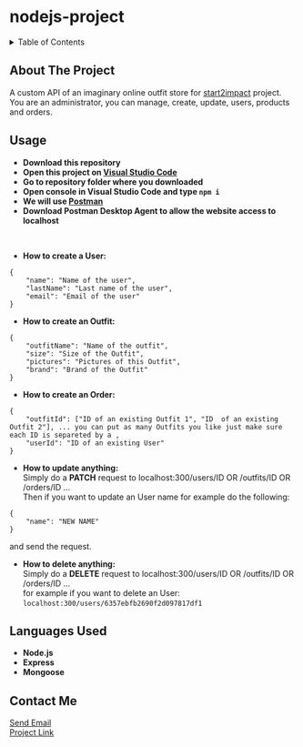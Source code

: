 # nodejs-project

<!-- TABLE OF CONTENTS -->
<details>
  <summary>Table of Contents</summary>
  <ol>
    <li><a href="#about-the-project">About The Project</a></li>
    <li><a href="#usage">Usage</a></li>
    <li><a href="#languages-used">Languages Used</a></li>
    <li><a href="#contact-me">Contact Me</a></li>
  </ol>
</details>


<!-- ABOUT THE PROJECT -->
## About The Project

A custom API of an imaginary online outfit store for [start2impact](https://www.start2impact.it) project. <br>
You are an administrator, you can manage, create, update, users, products and orders.

<!-- USAGE -->
## Usage

- **Download this repository**
- **Open this project on [Visual Studio Code](https://code.visualstudio.com)**
- **Go to repository folder where you downloaded**
- **Open console in Visual Studio Code and type ```npm i```**
- **We will use [Postman](https://www.postman.com)**
- **Download Postman Desktop Agent to allow the website access to localhost**
<br>

- **How to create a User:**

```
{
    "name": "Name of the user",
    "lastName": "Last name of the user",
    "email": "Email of the user"
}
```

- **How to create an Outfit:**
```
{
    "outfitName": "Name of the outfit",
    "size": "Size of the Outfit",
    "pictures": "Pictures of this Outfit",
    "brand": "Brand of the Outfit"
}
```

- **How to create an Order:**
```
{
    "outfitId": ["ID of an existing Outfit 1", "ID  of an existing Outfit 2"], ... you can put as many Outfits you like just make sure each ID is separeted by a ,
    "userId": "ID of an existing User"
}
```

- **How to update anything:** <br>
Simply do a **PATCH** request to localhost:300/users/ID OR /outfits/ID OR /orders/ID ... <br>
Then if you want to update an User name for example do the following:
```
{
    "name": "NEW NAME"
}
```
and send the request.

- **How to delete anything:** <br>
Simply do a **DELETE** request to localhost:300/users/ID OR /outfits/ID OR /orders/ID ... <br>
for example if you want to delete an User: ```localhost:300/users/6357ebfb2690f2d097817df1```

<!-- LANGUAGES USED -->
## Languages Used

- **Node.js**
- **Express**
- **Mongoose**

<!-- CONTACT -->
## Contact Me

[Send Email](mailto:vinciguerrawork03@hotmail.com) <br>
[Project Link](https://github.com/Solaire-Kun/nodejs-project)